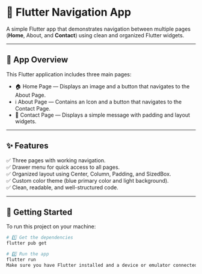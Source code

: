 # 🧭 Flutter Navigation App

A simple Flutter app that demonstrates navigation between multiple pages (**Home**, About, and **Contact**) using clean and organized Flutter widgets.

---

## 📱 App Overview

This Flutter application includes three main pages:
- 🏠 Home Page — Displays an image and a button that navigates to the About Page.  
- ℹ️ About Page — Contains an Icon and a button that navigates to the Contact Page.  
- 💌 Contact Page — Displays a simple message with padding and layout widgets.

---

## ✨ Features

✅ Three pages with working navigation.  
✅ Drawer menu for quick access to all pages.  
✅ Organized layout using Center, Column, Padding, and SizedBox.  
✅ Custom color theme (blue primary color and light background).  
✅ Clean, readable, and well-structured code.

---

## 🚀 Getting Started

To run this project on your machine:

```bash
# 1️⃣ Get the dependencies
flutter pub get

# 2️⃣ Run the app
flutter run
Make sure you have Flutter installed and a device or emulator connected.
